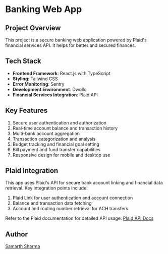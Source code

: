# Banking Web App

## Project Overview

This project is a secure banking web application powered by Plaid's financial services API. It helps for better and secured finances.

## Tech Stack

- **Frontend Framework**: React.js with TypeScript
- **Styling**: Tailwind CSS
- **Error Monitoring**: Sentry
- **Development Environment**: Dwollo
- **Financial Services Integration**: Plaid API

## Key Features

1. Secure user authentication and authorization
2. Real-time account balance and transaction history
3. Multi-bank account aggregation
4. Transaction categorization and analysis
5. Budget tracking and financial goal setting
6. Bill payment and fund transfer capabilities
7. Responsive design for mobile and desktop use


## Plaid Integration

This app uses Plaid's API for secure bank account linking and financial data retrieval. Key integration points include:

1. Plaid Link for user authentication and account connection
2. Balance and transaction data fetching
3. Account and routing number retrieval for ACH transfers

Refer to the Plaid documentation for detailed API usage: [Plaid API Docs](https://plaid.com/docs/)


## Author
[Samarth Sharma](https://github.com/samartho4)
